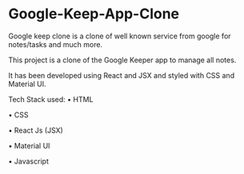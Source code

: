 # Google-Keep-App-Clone
Google keep clone is a clone of well known service from google for notes/tasks and much more.

This project is a clone of the Google Keeper app to manage all notes.

It has been developed using React and JSX and styled with CSS and Material UI.

Tech Stack used:
• HTML

• CSS

• React Js (JSX)

• Material UI

• Javascript
